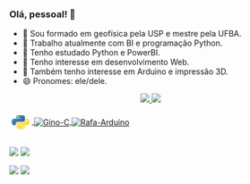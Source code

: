 ### Olá, pessoal! 👋


- 🔭 Sou formado em geofísica pela USP e mestre pela UFBA.
- 🔭 Trabalho atualmente com BI e programação Python.
- 🌱 Tenho estudado Python e PowerBI.
- 🌱 Tenho interesse em desenvolvimento Web.
- 🌱 Também tenho interesse em Arduino e impressão 3D.
- 😄 Pronomes: ele/dele.

<div align="center">
  <a href="https://github.com/gdospass3005">
  <img height="180em" src="https://github-readme-stats.vercel.app/api?username=gdospass3005&show_icons=true&theme=dracula&include_all_commits=true&count_private=true"/>
  <img height="180em" src="https://github-readme-stats.vercel.app/api/top-langs/?username=gdospass3005&layout=compact&langs_count=7&theme=dracula"/>
</div>
  
<div style="display: inline_block"><br>
  <img align="center" alt="Gino-Python" height="30" width="40" src="https://raw.githubusercontent.com/devicons/devicon/master/icons/python/python-original.svg">
  <img align="center" alt="Gino-C" height="30" width="40" src="https://cdn.jsdelivr.net/gh/devicons/devicon/icons/c/c-original.svg">
  <img align="center" alt="Rafa-Arduino" height="30" width="40" src="https://cdn.jsdelivr.net/gh/devicons/devicon/icons/arduino/arduino-original-wordmark.svg">
</div>
  
##
  
<div>
   <a href="https://www.youtube.com/channel/UCx9HhzpSUM86KD8lg6AXHNw" target="_blank"><img src="https://img.shields.io/badge/YouTube-FF0000?style=for-the-badge&logo=youtube&logoColor=white" target="_blank"></a>
  <a href="https://instagram.com/ginopassos" target="_blank"><img src="https://img.shields.io/badge/-Instagram-%23E4405F?style=for-the-badge&logo=instagram&logoColor=white" target="_blank"></a>

  <a href = "mailto:ginopassos3005@gmail.com"><img src="https://img.shields.io/badge/-Gmail-%23333?style=for-the-badge&logo=gmail&logoColor=white" target="_blank"></a>
  <a href="https://www.linkedin.com/in/gino-francisco-dos-passos-b031654b" target="_blank"><img src="https://img.shields.io/badge/-LinkedIn-%230077B5?style=for-the-badge&logo=linkedin&logoColor=white" target="_blank"></a>  
</div>
